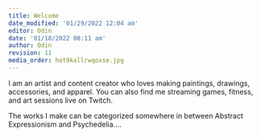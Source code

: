 ```yaml
---
title: Welcome
date_modified: '01/29/2022 12:04 am'
editor: Odin
date: '01/18/2022 08:11 am'
author: Odin
revision: 11
media_order: hot9kallrwqoxse.jpg
---
```


I am an artist and content creator who loves making paintings, drawings, accessories, and apparel. You can also find me streaming games, fitness, and art sessions live on Twitch.

The works I make can be categorized somewhere in between Abstract Expressionism and Psychedelia....